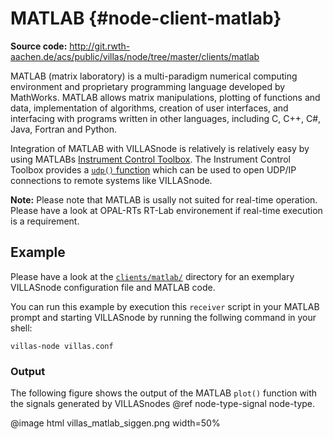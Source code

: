 # MATLAB {#node-client-matlab}

**Source code:** <http://git.rwth-aachen.de/acs/public/villas/node/tree/master/clients/matlab>

MATLAB (matrix laboratory) is a multi-paradigm numerical computing environment and proprietary programming language developed by MathWorks. MATLAB allows matrix manipulations, plotting of functions and data, implementation of algorithms, creation of user interfaces, and interfacing with programs written in other languages, including C, C++, C#, Java, Fortran and Python.

Integration of MATLAB with VILLASnode is relatively is relatively easy by using MATLABs [Instrument Control Toolbox](https://de.mathworks.com/help/instrument/index.html).
The Instrument Control Toolbox provides a [`udp()` function](https://de.mathworks.com/help/instrument/udp.html) which can be used to open UDP/IP connections to remote systems like VILLASnode.

**Note:** Please note that MATLAB is usally not suited for real-time operation. Please have a look at OPAL-RTs RT-Lab environement if real-time execution is a requirement.

## Example

Please have a look at the [`clients/matlab/`](https://git.rwth-aachen.de/acs/public/villas/node/tree/master/clients/matlab) directory for an exemplary VILLASnode configuration file and MATLAB code.

You can run this example by execution this `receiver` script in your MATLAB prompt and starting VILLASnode by running the follwing command in your shell:

```
villas-node villas.conf
```

### Output

The following figure shows the output of the MATLAB `plot()` function with the signals generated by VILLASnodes @ref node-type-signal node-type.

@image html villas_matlab_siggen.png width=50%
